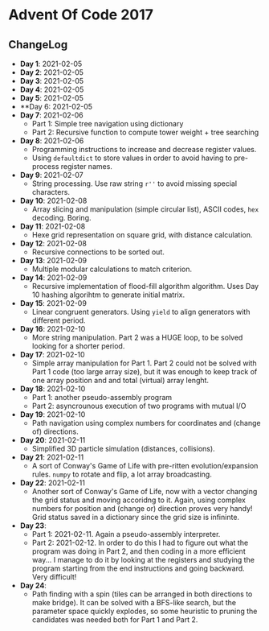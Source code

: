 # Advent Of Code 2017

## ChangeLog

* **Day 1**: 2021-02-05
* **Day 2**: 2021-02-05
* **Day 3**: 2021-02-05
* **Day 4**: 2021-02-05
* **Day 5**: 2021-02-05
* **Day 6: 2021-02-05
* **Day 7**: 2021-02-06
  * Part 1: Simple tree navigation using dictionary
  * Part 2: Recursive function to compute tower weight + tree searching
* **Day 8**: 2021-02-06
  * Programming instructions to increase and decrease register values. 
  * Using `defaultdict` to store values in order to avoid having to pre-process register names.
* **Day 9**: 2021-02-07
  * String processing. Use raw string `r''` to avoid missing special characters.
* **Day 10**: 2021-02-08
  * Array slicing and manipulation (simple circular list), ASCII codes, `hex` decoding. Boring.
* **Day 11**: 2021-02-08
  * Hexe grid representation on square grid, with distance calculation.
* **Day 12**: 2021-02-08
  * Recursive connections to be sorted out.
* **Day 13**: 2021-02-09
  * Multiple modular calculations to match criterion.
* **Day 14**: 2021-02-09
  * Recursive implementation of flood-fill algorithm algorithm. Uses Day 10 hashing algorihtm to generate initial matrix.
* **Day 15**: 2021-02-09
  * Linear congruent generators. Using `yield` to align generators with different period.
* **Day 16**: 2021-02-10
  * More string manipulation. Part 2 was a HUGE loop, to be solved looking for a shorter period.
* **Day 17**: 2021-02-10
  * Simple array manipulation for Part 1. Part 2 could not be solved with Part 1 code (too large array size), but it was enough to keep track of one array position and and total (virtual) array lenght.
* **Day 18**: 2021-02-10
  * Part 1: another pseudo-assembly program
  * Part 2: asyncrounous execution of two programs with mutual I/O
* **Day 19**: 2021-02-10
  * Path navigation using complex numbers for coordinates and (change of) directions.
* **Day 20**: 2021-02-11
  * Simplified 3D particle simulation (distances, collisions).
* **Day 21**: 2021-02-11
  * A sort of Conway's Game of Life with pre-ritten evolution/expansion rules. `numpy` to rotate and flip, a lot array broadcasting. 
* **Day 22**: 2021-02-11
  * Another sort of Conway's Game of Life, now with a vector changing the grid status and moving accoridng to it. Again, using complex numbers for position and (change or) direction proves very handy! Grid status saved in a dictionary since the grid size is infininte.
* **Day 23**:
  * Part 1: 2021-02-11. Again a pseudo-assembly interpreter.
  * Part 2: 2021-02-12. In order to do this I had to figure out what the program was doing in Part 2, and then coding in a more efficient way... I manage to do it by looking at the registers and studying the program starting from the end instructions and going backward. Very difficult!
* **Day 24**:
  * Path finding with a spin (tiles can be arranged in both directions to make bridge). It can be solved with a BFS-like search, but the parameter space quickly explodes, so some heuristic to pruning the candidates was needed both for Part 1 and Part 2.

